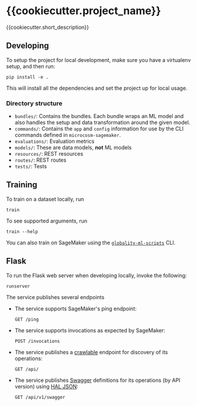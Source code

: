 # {{cookiecutter.project_name}}

{{cookiecutter.short_description}}


## Developing

To setup the project for local development, make sure you have a virtualenv setup, and then run:

    pip install -e .

This will install all the dependencies and set the project up for local usage.


### Directory structure

- `bundles/`: Contains the bundles.  Each bundle wraps an ML model and also
  handles the setup and data transformation around the given model.
- `commands/`: Contains the `app` and `config` information for use by the CLI
  commands defined in `microcosm-sagemaker`.
- `evaluations/`: Evaluation metrics
- `models/`: These are data models, **not** ML models
- `resources/`: REST resources
- `routes/`: REST routes
- `tests/`: Tests


## Training

To train on a dataset locally, run

    train

To see supported arguments, run

    train --help

You can also train on SageMaker using the
[`globality-ml-scripts`](https://github.com/globality-corp/globality-ml-scripts)
CLI.

## Flask

To run the Flask web server when developing locally, invoke the following:

    runserver

The service publishes several endpoints

 -  The service supports SageMaker's ping endpoint:

        GET /ping

 -  The service supports invocations as expected by SageMaker:

        POST /invocations

 -  The service publishes a [crawlable](https://en.wikipedia.org/wiki/HATEOAS) endpoint for discovery
    of its operations:

        GET /api/

 -  The service publishes [Swagger](http://swagger.io/) definitions for its operations (by API version)
    using [HAL JSON](http://stateless.co/hal_specification.html):

        GET /api/v1/swagger
